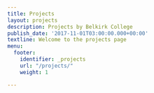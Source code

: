 ```yaml
---
title: Projects
layout: projects
description: Projects by Belkirk College
publish_date: '2017-11-01T03:00:00.000+00:00'
textline: Welcome to the projects page
menu:
  footer:
    identifier: _projects
    url: "/projects/"
    weight: 1

---
```

